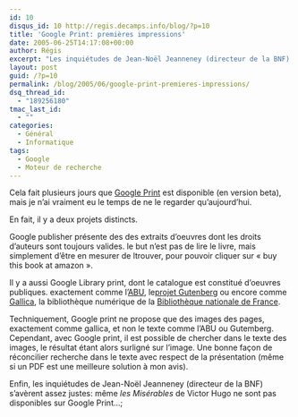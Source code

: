 ```yaml
---
id: 10
disqus_id: 10 http://regis.decamps.info/blog/?p=10
title: 'Google Print: premières impressions'
date: 2005-06-25T14:17:08+00:00
author: Régis
excerpt: "Les inquiétudes de Jean-Noël Jeanneney (directeur de la BNF) s'avèrent assez justes."
layout: post
guid: /?p=10
permalink: /blog/2005/06/google-print-premieres-impressions/
dsq_thread_id:
  - "189256180"
tmac_last_id:
  - ""
categories:
  - Général
  - Informatique
tags:
  - Google
  - Moteur de recherche
---
```

Cela fait plusieurs jours que [Google Print](http://print.google.com/) est disponible (en version beta), mais je n’ai vraiment eu le temps de ne le regarder qu’aujourd’hui. 

En fait, il y a deux projets distincts.

Google publisher présente des des extraits d’oeuvres dont les droits d’auteurs sont toujours valides. le but n’est pas de lire le livre, mais simplement d’être en mesurer de ltrouver, pour pouvoir cliquer sur « buy this book at amazon ».

Il y a aussi Google Library print, dont le catalogue est constitué d’oeuvres publiques. exactement comme l’[ABU](http://abu.cnam.fr/), le[projet Gutenberg](http://www.gutenberg.org/) ou encore comme [Gallica](http://gallica.bnf.fr/), la bibliothèque numérique de la [Bibliothèque nationale de France](http://www.bnf.fr). 

Techniquement, Google print ne propose que des images des pages, exactement comme gallica, et non le texte comme l’ABU ou Gutemberg. Cependant, avec Google print, il est possible de chercher dans le texte des images, le résultat étant alors surligné sur l’image. Une bonne façon de réconcilier recherche dans le texte avec respect de la présentation (même si un PDF est une meilleure solution à mon avis). 

Enfin, les inquiétudes de Jean-Noël Jeanneney (directeur de la BNF) s’avèrent assez justes: même _les Misérables_ de Victor Hugo ne sont pas disponibles sur Google Print…;
